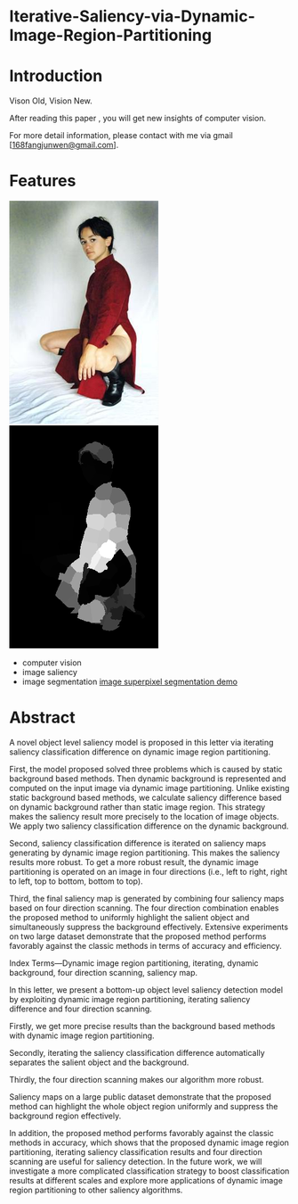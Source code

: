 # Iterative-Saliency-via-Dynamic-Image-Region-Partitioning

# Introduction 

Vison Old, Vision New. 

After reading this paper , you will get new insights of computer vision. 

For more detail information, please contact with me via gmail [168fangjunwen@gmail.com].

# Features

![image](https://github.com/168WenFangjun/Iterative-Saliency-via-Dynamic-Image-Region-Partitioning/blob/master/code-for-my-graduate-paper/test/3_95_95850.jpg)
![image](https://github.com/168WenFangjun/Iterative-Saliency-via-Dynamic-Image-Region-Partitioning/blob/master/code-for-my-graduate-paper/saliencymap/3_95_95850.png)

- computer vision 
- image saliency 
- image segmentation [image superpixel segmentation demo](http://aizaozhidao.vip/image-painter)

 
# Abstract

A  novel  object  level  saliency  model  is  proposed  in  this letter  via  iterating  saliency  classification  difference  on  dynamic  image region  partitioning.  

First,  the  model  proposed  solved  three  problems which  is  caused  by  static  background  based  methods.  Then  dynamic background  is  represented  and  computed  on  the  input  image  via dynamic  image  partitioning.  Unlike  existing  static  background  based methods,  we  calculate  saliency  difference  based  on  dynamic background  rather  than  static  image  region.  This  strategy  makes  the saliency  result  more  precisely  to  the  location  of  image  objects.  We apply  two  saliency  classification  difference  on  the  dynamic background.  

Second,  saliency  classification  difference  is  iterated  on saliency  maps  generating  by  dynamic  image  region  partitioning.  This makes  the  saliency  results  more  robust.  To  get  a  more  robust  result, the  dynamic  image  partitioning  is  operated  on  an  image  in  four directions  (i.e.,  left  to  right,  right  to  left,  top  to  bottom,  bottom  to  top). 

Third,  the  final  saliency  map  is  generated  by  combining  four  saliency maps  based  on  four  direction  scanning.  The  four  direction combination  enables  the  proposed  method  to  uniformly  highlight  the salient  object  and  simultaneously  suppress  the  background  effectively. Extensive  experiments  on  two  large  dataset  demonstrate  that  the proposed  method  performs  favorably  against  the  classic  methods  in terms of  accuracy  and efficiency. 

Index  Terms—Dynamic  image  region  partitioning,  iterating, dynamic  background,  four  direction  scanning,  saliency  map. 

In  this  letter,  we  present  a  bottom-up  object  level  saliency detection  model  by  exploiting  dynamic  image  region  partitioning, iterating  saliency  difference  and  four  direction  scanning. 

Firstly,  we get  more  precise  results  than  the  background  based  methods  with dynamic  image  region  partitioning.  

Secondly,  iterating  the  saliency classification  difference  automatically  separates  the  salient  object and  the  background.  

Thirdly,  the  four  direction  scanning  makes  our algorithm  more  robust.  

Saliency  maps  on  a  large  public  dataset demonstrate  that  the  proposed  method  can  highlight  the  whole object  region  uniformly  and  suppress  the  background  region effectively.  

In  addition,  the  proposed  method  performs  favorably against  the  classic  methods  in  accuracy,  which  shows  that  the proposed  dynamic  image  region  partitioning,  iterating  saliency classification  results  and  four  direction  scanning  are  useful  for saliency  detection.  In  the  future  work,  we  will  investigate  a  more complicated  classification  strategy  to  boost  classification  results  at different  scales  and  explore  more  applications  of  dynamic  image region  partitioning  to  other  saliency  algorithms. 




